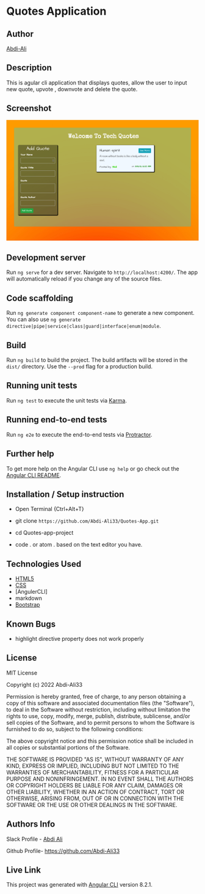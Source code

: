 # Quotes Application

## Author

[Abdi-Ali](https://github.com/Abdi-Ali33)

## Description

This is agular cli application that displays quotes, allow the user to input new quote, upvote , downvote and delete the quote.

## Screenshot

![Screenshot](./src/assets/background.png)

## Development server

Run `ng serve` for a dev server. Navigate to `http://localhost:4200/`. The app will automatically reload if you change any of the source files.

## Code scaffolding

Run `ng generate component component-name` to generate a new component. You can also use `ng generate directive|pipe|service|class|guard|interface|enum|module`.

## Build

Run `ng build` to build the project. The build artifacts will be stored in the `dist/` directory. Use the `--prod` flag for a production build.

## Running unit tests

Run `ng test` to execute the unit tests via [Karma](https://karma-runner.github.io).

## Running end-to-end tests

Run `ng e2e` to execute the end-to-end tests via [Protractor](http://www.protractortest.org/).

## Further help

To get more help on the Angular CLI use `ng help` or go check out the [Angular CLI README](https://github.com/angular/angular-cli/blob/master/README.md).

## Installation / Setup instruction

- Open Terminal {Ctrl+Alt+T}

- git clone `https://github.com/Abdi-Ali33/Quotes-App.git`

- cd Quotes-app-project

- code . or atom . based on the text editor you have.

## Technologies Used

- [HTML5](https://github.com/topics/html5)
- [CSS](https://github.com/topics/css3)
- [AngulerCLI]
- markdown
- [Bootstrap](https://github.com/topics/bootstrap)

## Known Bugs

- highlight directive property does not work properly

## License

MIT License

Copyright (c) 2022 Abdi-Ali33

Permission is hereby granted, free of charge, to any person obtaining a copy
of this software and associated documentation files (the "Software"), to deal
in the Software without restriction, including without limitation the rights
to use, copy, modify, merge, publish, distribute, sublicense, and/or sell
copies of the Software, and to permit persons to whom the Software is
furnished to do so, subject to the following conditions:

The above copyright notice and this permission notice shall be included in all
copies or substantial portions of the Software.

THE SOFTWARE IS PROVIDED "AS IS", WITHOUT WARRANTY OF ANY KIND, EXPRESS OR
IMPLIED, INCLUDING BUT NOT LIMITED TO THE WARRANTIES OF MERCHANTABILITY,
FITNESS FOR A PARTICULAR PURPOSE AND NONINFRINGEMENT. IN NO EVENT SHALL THE
AUTHORS OR COPYRIGHT HOLDERS BE LIABLE FOR ANY CLAIM, DAMAGES OR OTHER
LIABILITY, WHETHER IN AN ACTION OF CONTRACT, TORT OR OTHERWISE, ARISING FROM,
OUT OF OR IN CONNECTION WITH THE SOFTWARE OR THE USE OR OTHER DEALINGS IN THE
SOFTWARE.

## Authors Info

Slack Profile - [Abdi Ali](https://app.slack.com/client/T0101L740P4/D032HD8S7CP)

Github Profile- https://github.com/Abdi-Ali33

## Live Link

This project was generated with [Angular CLI](https://github.com/angular/angular-cli) version 8.2.1.
